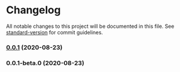 # Changelog

All notable changes to this project will be documented in this file. See [standard-version](https://github.com/conventional-changelog/standard-version) for commit guidelines.

### [0.0.1](https://github.com/yashanand1910/rozgar.today/compare/v0.0.1-beta.0...v0.0.1) (2020-08-23)

### 0.0.1-beta.0 (2020-08-23)
